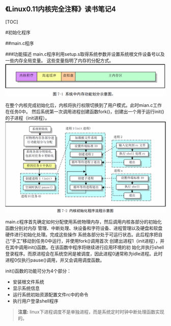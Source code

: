 《Linux0.11内核完全注释》读书笔记4
----------------------------------------------
[TOC]

#初始化程序

##main.c程序

###功能描述
main.c程序利用setup.s取得系统参数并设置系统根文件设备号以及一些内存全局变量。
这些变量指明了内存的分配方式。
![](images/系统中内存功能划分.png)

在整个内核完成初始化后，内核将执行权限切换到了用户模式。此时mian.c工作在任务0中。
然后系统第一次调用进程创建函数fork()，创建出一个用于运行init()的子进程（init进程）。
![](images/内核初始化程序流程示意图.png)

main.c程序首先确定如何分配使用系统物理内存，然后调用内核各部分的初始化函数分别对内存
管理、中断处理、块设备和字符设备、进程管理以及硬盘和软盘硬件进行初始化处理。完成这些操作
系统各部分处于可运行状态。此后程序把自己“手工”移动到任务0中运行，并使用fork()调用首次
创建出进程1（init进程），并在其中调用init()函数。在该函数中程序将继续进行应用环境的初
始化并执行shell登录程序。而原进程会在系统空闲是被调度，因此进程0通常称为idle进程。此时
进程0仅执行pause()调用，并又会调用调度函数。

init()函数的功能可分为4个部分：
-	安装根文件系统
-	显示系统信息
-	运行系统初始资源配置文件rc中的命令
-	执行用户登录shell程序

>**注意:** linux下进程调度不是单独进程，而是系统定时时钟中断处理函数实现的。

